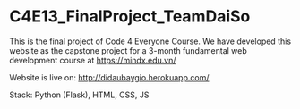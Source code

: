 # C4E13_FinalProject_TeamDaiSo

This is the final project of Code 4 Everyone Course. We have developed this website as the capstone project for a 3-month fundamental web development course at https://mindx.edu.vn/

Website is live on: http://didaubaygio.herokuapp.com/

Stack: Python (Flask), HTML, CSS, JS
